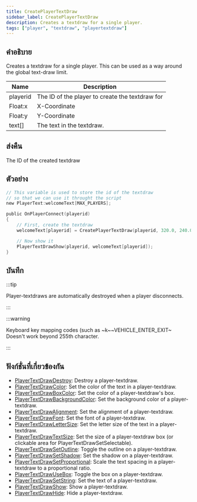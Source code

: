 ```yaml
---
title: CreatePlayerTextDraw
sidebar_label: CreatePlayerTextDraw
description: Creates a textdraw for a single player.
tags: ["player", "textdraw", "playertextdraw"]
---
```


## คำอธิบาย

Creates a textdraw for a single player. This can be used as a way around the global text-draw limit.

| Name     | Description                                     |
| -------- | ----------------------------------------------- |
| playerid | The ID of the player to create the textdraw for |
| Float:x  | X-Coordinate                                    |
| Float:y  | Y-Coordinate                                    |
| text[]   | The text in the textdraw.                       |

## ส่งคืน

The ID of the created textdraw

## ตัวอย่าง

```c
// This variable is used to store the id of the textdraw
// so that we can use it throught the script
new PlayerText:welcomeText[MAX_PLAYERS];

public OnPlayerConnect(playerid)
{
    // First, create the textdraw
    welcomeText[playerid] = CreatePlayerTextDraw(playerid, 320.0, 240.0, "Welcome to my SA-MP server");

    // Now show it
    PlayerTextDrawShow(playerid, welcomeText[playerid]);
}
```

## บันทึก

:::tip

Player-textdraws are automatically destroyed when a player disconnects.

:::

:::warning

Keyboard key mapping codes (such as ~k~~VEHICLE_ENTER_EXIT~ Doesn't work beyond 255th character.

:::

## ฟังก์ชั่นที่เกี่ยวข้องกัน

- [PlayerTextDrawDestroy](PlayerTextDrawDestroy): Destroy a player-textdraw.
- [PlayerTextDrawColor](PlayerTextDrawColor): Set the color of the text in a player-textdraw.
- [PlayerTextDrawBoxColor](PlayerTextDrawBoxColor): Set the color of a player-textdraw's box.
- [PlayerTextDrawBackgroundColor](PlayerTextDrawBackgroundColor): Set the background color of a player-textdraw.
- [PlayerTextDrawAlignment](PlayerTextDrawAlignment): Set the alignment of a player-textdraw.
- [PlayerTextDrawFont](PlayerTextDrawFont): Set the font of a player-textdraw.
- [PlayerTextDrawLetterSize](PlayerTextDrawLetterSize): Set the letter size of the text in a player-textdraw.
- [PlayerTextDrawTextSize](PlayerTextDrawTextSize): Set the size of a player-textdraw box (or clickable area for PlayerTextDrawSetSelectable).
- [PlayerTextDrawSetOutline](PlayerTextDrawSetOutline): Toggle the outline on a player-textdraw.
- [PlayerTextDrawSetShadow](PlayerTextDrawSetShadow): Set the shadow on a player-textdraw.
- [PlayerTextDrawSetProportional](PlayerTextDrawSetProportional): Scale the text spacing in a player-textdraw to a proportional ratio.
- [PlayerTextDrawUseBox](PlayerTextDrawUseBox): Toggle the box on a player-textdraw.
- [PlayerTextDrawSetString](PlayerTextDrawSetString): Set the text of a player-textdraw.
- [PlayerTextDrawShow](PlayerTextDrawShow): Show a player-textdraw.
- [PlayerTextDrawHide](PlayerTextDrawHide): Hide a player-textdraw.
